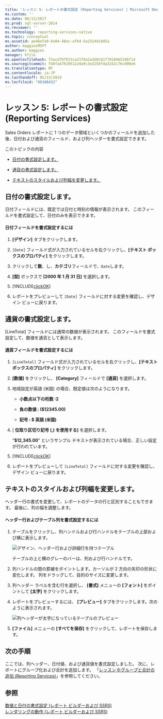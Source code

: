 ```yaml
---
title: 'レッスン 5: レポートの書式設定 (Reporting Services) | Microsoft Docs'
ms.custom: ''
ms.date: 06/13/2017
ms.prod: sql-server-2014
ms.reviewer: ''
ms.technology: reporting-services-native
ms.topic: conceptual
ms.assetid: ae46efa9-6e04-48ec-afb4-5a2314dcb05a
author: maggiesMSFT
ms.author: maggies
manager: kfile
ms.openlocfilehash: f1acd7bf033ca2170a2a2b0cb1f701606510bf14
ms.sourcegitcommit: f40fa47619512a9a9c3e3258fda3242c76c008e6
ms.translationtype: MT
ms.contentlocale: ja-JP
ms.lasthandoff: 05/23/2019
ms.locfileid: "66108432"
---
```

# <a name="lesson-5-formatting-a-report-reporting-services"></a>レッスン 5: レポートの書式設定 (Reporting Services)
  Sales Orders レポートに 1 つのデータ領域といくつかのフィールドを追加した後、日付および通貨のフィールド、および列ヘッダーを書式設定できます。  
  
 このトピックの内容  
  
-   [日付の書式設定します。](#bkmk_format_date)  
  
-   [通貨の書式設定します。](#bkmk_format_currency)  
  
-   [テキストのスタイルおよび列幅を変更します。](#bkmk_change_textstyle)  
  
##  <a name="bkmk_format_date"></a> 日付の書式設定します。  
 日付フィールドには、既定では日付と時刻の情報が表示されます。 このフィールドを書式設定して、日付のみを表示できます。  
  
#### <a name="to-format-a-date-field"></a>日付フィールドを書式設定するには  
  
1.  **[デザイン]** タブをクリックします。  
  
2.  `[Date]` フィールド式が入力されているセルを右クリックし、**[テキスト ボックスのプロパティ]** をクリックします。  
  
3.  クリックして**数**、し、**カテゴリ**フィールドで、`Date`します。  
  
4.  **[型]** ボックスで **[2000 年 1 月 31 日]** を選択します。  
  
5.  [!INCLUDE[clickOK](../includes/clickok-md.md)]  
  
6.  レポートをプレビューして `[Date]` フィールドに対する変更を確認し、デザイン ビューに戻ります。  
  
##  <a name="bkmk_format_currency"></a> 通貨の書式設定します。  
 [LineTotal] フィールドには通常の数値が表示されます。 このフィールドを書式設定して、数値を通貨として表示します。  
  
#### <a name="to-format-a-currency-field"></a>通貨フィールドを書式設定するには  
  
1.  `[LineTotal]` フィールド式が入力されているセルを右クリックし、**[テキスト ボックスのプロパティ]** をクリックします。  
  
2.  **[数値]** をクリックし、 **[Category]** フィールドで **[通貨]** を選択します。  
  
3.  地域設定が英語 (米国) の場合、既定値は次のようになります。  
  
    -   **小数点以下の桁数 :2**  
  
    -   **負の数値 : ($12345.00)**  
  
    -   **記号 : $ 英語 (米国)**  
  
4.  [ **位取り区切り記号 (,) を使用する]** を選択します。  
  
     "**$12,345.00**" というサンプル テキストが表示されている場合、正しい設定が行われています。  
  
5.  [!INCLUDE[clickOK](../includes/clickok-md.md)]  
  
6.  レポートをプレビューして `[LineTotal]` フィールドに対する変更を確認し、デザイン ビューに戻ります。  
  
##  <a name="bkmk_change_textstyle"></a> テキストのスタイルおよび列幅を変更します。  
 ヘッダー行の書式を変更して、レポートのデータの行と区別することもできます。 最後に、列の幅を調整します。  
  
#### <a name="to-format-header-rows-and-table-columns"></a>ヘッダー行およびテーブル列を書式設定するには  
  
1.  テーブルをクリックし、列ハンドルおよび行ハンドルをテーブルの上部および横に表示します。  
  
     ![デザイン、ヘッダー行および詳細行を持つテーブル](../../2014/tutorials/media/rs-basictabledetailsdesign.gif "デザイン、ヘッダー行および詳細行を持つテーブル")  
  
     テーブルの上と横のグレーのバーは、列および行ハンドルです。  
  
2.  列ハンドルの間の罫線をポイントします。カーソルが 2 方向の矢印の形状に変化します。 列をドラッグして、目的のサイズに変更します。  
  
3.  列ヘッダー ラベルを含む行を選択し、 **[書式]** メニューの **[フォント]** をポイントして **[太字]** をクリックします。  
  
4.  レポートをプレビューするには、 **[プレビュー]** タブをクリックします。次のように表示されます。  
  
     ![列ヘッダーが太字になっているテーブルのプレビュー](../../2014/tutorials/media/rs-basictabledetailsformattedpreview.gif "列ヘッダーが太字になっているテーブルのプレビュー")  
  
5.  **[ファイル]** メニューの **[すべてを保存]** をクリックして、レポートを保存します。  
  
## <a name="next-steps"></a>次の手順  
 ここでは、列ヘッダー、日付値、および通貨値を書式設定しました。 次に、レポートにグループ化および合計を追加します。 「[レッスン 6:グループと合計の追加 &#40;Reporting Services&#41;](../reporting-services/lesson-6-adding-grouping-and-totals-reporting-services.md)」を参照してください。  
  
## <a name="see-also"></a>参照  
 [数値と日付の書式設定 &#40;レポート ビルダーおよび SSRS&#41;](report-design/formatting-numbers-and-dates-report-builder-and-ssrs.md)   
 [レンダリングの動作 &#40;レポート ビルダーおよび SSRS&#41;](report-design/rendering-behaviors-report-builder-and-ssrs.md)  
  
  
